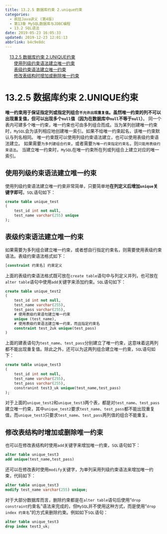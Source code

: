 ```yaml
---
title: 13.2.5 数据库约束 2.unique约束
categories: 
  - 疯狂Java讲义 (第4版)
  - 第13章 MySQL数据库与JDBC编程
  - 13.2 SQL语法
date: 2019-05-23 16:05:33
updated: 2019-12-23 12:01:13
abbrlink: b4c9e8dc
---
```

<div id='my_toc'><a href="/JavaReadingNotes/b4c9e8dc/#13-2-5-数据库约束-2-UNIQUE约束" class="header_1">13.2.5 数据库约束 2.UNIQUE约束</a>&nbsp;<br><a href="/JavaReadingNotes/b4c9e8dc/#使用列级约束语法建立唯一约束" class="header_2">使用列级约束语法建立唯一约束</a>&nbsp;<br><a href="/JavaReadingNotes/b4c9e8dc/#表级约束语法建立唯一约束" class="header_2">表级约束语法建立唯一约束</a>&nbsp;<br><a href="/JavaReadingNotes/b4c9e8dc/#修改表结构时增加或删除唯一约束" class="header_2">修改表结构时增加或删除唯一约束</a>&nbsp;<br></div>
<style>.header_1{margin-left: 1em;}.header_2{margin-left: 2em;}.header_3{margin-left: 3em;}.header_4{margin-left: 4em;}.header_5{margin-left: 5em;}.header_6{margin-left: 6em;}</style>
<!--more-->
<script>if (navigator.platform.search('arm')==-1){document.getElementById('my_toc').style.display = 'none';}var e,p = document.getElementsByTagName('p');while (p.length>0) {e = p[0];e.parentElement.removeChild(e);}</script>

<!--end-->
# 13.2.5 数据库约束 2.UNIQUE约束 #
**唯一约束用于保证指定列或指定列组合`不允许出现重复值`。虽然唯一约束的列不可以出现重复值，但可以出现多个`null`值（因为在数据库中`null`不等于`null`）**。
同一个表内可建多个唯一约束，唯一约束也可由多列组合而成。当为某列创建唯一约束时，`MySQL`会为该列相应地创建唯一索引。如果不给唯一约束起名，该唯一约束默认与列名相同。
唯一约束既可以使用列级约束语法建立，也可以使用表级约束语法建立。
如果需要`为多列建组合约束`，或者需要`为唯一约束指定约束名`，则`只能用表级约束语法`。
当建立唯一约束时，`MySQL`在唯一约束所在列或列组合上建立对应的唯一索引。
## 使用列级约束语法建立唯一约束 ##
使用列级约束语法建立唯一约束非常简单，只要简单地**在列定义后增加`unique`关键字即可**。`SQL`语句如下：
```sql
create table unique_test
(
    test_id int not null,
    test_name varchar(255) unique
);
```
## 表级约束语法建立唯一约束 ##
如果需要为多列组合建立唯一约束，或者想自行指定约束名，则需要使用表级约束语法。表级约束语法格式如下：
```sql
[constraint 约束名] 约束定义
```
上面的表级约束语法格式既可放在`create table`语句中与列定义并列，也可放在`alter table`语句中使用`add`关键字来添加约束。`SQL`语句如下：
```sql
create table unique_test2
(
    test_id int not null,
    test_name varchar(255),
    test_pass varchar(255),
    # 使用表级约束语句建立唯一约束
    unique (test_name),
    # 使用表级约束语法建立唯一约束，而且指定约束名
    constraint test_2uk unique(test_pass)
)
```
上面的建表语句为`test_name`、`test_pass`分别建立了唯一约束，这意味着这两列都不能出现重复值。除此之外，还可以为这两列组合建立唯一约束，`SQL`语句如下：
```sql
create table unique_test3
(
    test_id int not null,
    test_name varchar(255),
    test_pass varchar(255),
    constranint test3_uk unique(test_name,test_pass)
);
```
对于上面的`unique_test2`和`unique_test3`两个表，都是对`test_name`、`test_pass`建立唯一约束，其中`unique_test2`要求`test_name`、`test_pass`都不能出现重复值，而`unique_test3`只要求`test_name`、`test_pass`两列值的组合不能重复。
## 修改表结构时增加或删除唯一约束 ##
也可以在修改表结构时使用`add`关键字来增加唯一约束，`SQL`语句如下：
```sql
alter table unique_test3
add unique(test_name,test_pass)
```
还可以在修改表时使用`modify`关键字，为单列采用列级约束语法来增加唯一约束，代码如下：
```sql
alter table unique_test3
modify test_name varchar(255) unique;
```
对于大部分数据库而言，删除约束都是在`alter table`语句后使用“`drop constraint`约束名”语法来完成的，但`MySQL`并不使用这种方式，而是使用“`drop index 约束名`”的方式来删除约束。例如如下`SQL`语句：
```sql
alter table unique_test3
drop index test3_uk;
```

